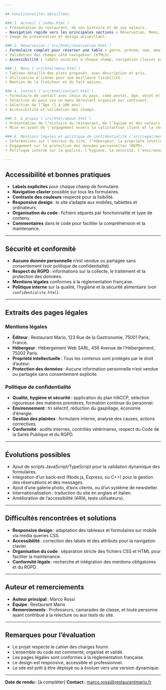```yaml
---

## Fonctionnalités détaillées

### 1. Accueil (`index.html`)
- Présentation du restaurant, de son histoire et de ses valeurs.
- Navigation rapide vers les principales sections : Réservation, Menu, Contact, À propos.
- Image de présentation et design accueillant.

### 2. Réservation (`src/html/reservation.html`)
- Formulaire complet pour réserver une table : genre, prénom, nom, email, date de naissance, nombre de personnes, nom de la réservation, date de réservation.
- Validation des champs côté navigateur (HTML5).
- Accessibilité : labels associés à chaque champ, navigation clavier possible.

### 3. Menu (`src/html/menu.html`)
- Tableau détaillé des plats proposés, avec description et prix.
- Utilisation d’icônes pour une meilleure lisibilité.
- Mention de la fraîcheur et du fait maison.

### 4. Contact (`src/html/contact.html`)
- Formulaire de contact avec choix du pays, code postal, âge, objet et message.
- Sélection du pays via un menu déroulant organisé par continent.
- Sélection de l’âge (1 à 100 ans).
- Accessibilité et validation des champs.

### 5. À propos (`src/html/about.html`)
- Présentation de l’histoire du restaurant, de l’équipe et des valeurs (authenticité, qualité, hospitalité).
- Mise en avant de l’engagement envers la satisfaction client et la sécurité alimentaire.

### 6. Mentions légales et politique de confidentialité (`src/Legal/mentions-legales.html`, `src/Legal/confidentialite.html`)
- Informations sur l’éditeur du site, l’hébergeur, la propriété intellectuelle.
- Engagement sur la protection des données personnelles (RGPD).
- Politique interne sur la qualité, l’hygiène, la sécurité, l’environnement et la gestion des plaintes.

---
```


## Accessibilité et bonnes pratiques

- **Labels explicites** pour chaque champ de formulaire.
- **Navigation clavier** possible sur tous les formulaires.
- **Contraste des couleurs** respecté pour la lisibilité.
- **Responsive design** : le site s’adapte aux mobiles, tablettes et ordinateurs.
- **Organisation du code** : fichiers séparés par fonctionnalité et type de contenu.
- **Commentaires** dans le code pour faciliter la compréhension et la maintenance.

---

## Sécurité et conformité

- **Aucune donnée personnelle** n’est vendue ou partagée sans consentement (voir politique de confidentialité).
- **Respect du RGPD** : informations sur la collecte, le traitement et la protection des données.
- **Mentions légales** conformes à la réglementation française.
- **Politique interne** sur la qualité, l’hygiène et la sécurité alimentaire (voir `confidentialite.html`).

---

## Extraits des pages légales

### Mentions légales

- **Éditeur** : Restaurant Mario, 123 Rue de la Gastronomie, 75001 Paris, France.
- **Hébergeur** : Hébergement Web SARL, 456 Avenue de l’Hébergement, 75002 Paris.
- **Propriété intellectuelle** : Tous les contenus sont protégés par le droit d’auteur.
- **Protection des données** : Aucune information personnelle n’est vendue ou partagée sans consentement explicite.

### Politique de confidentialité

- **Qualité, hygiène et sécurité** : application du plan HACCP, sélection rigoureuse des matières premières, formation continue du personnel.
- **Environnement** : tri sélectif, réduction du gaspillage, économie d’énergie.
- **Gestion des plaintes** : formulaire interne, analyse des causes, actions correctives.
- **Conformité** : audits internes, contrôles vétérinaires, respect du Code de la Santé Publique et du RGPD.

---

## Évolutions possibles

- Ajout de scripts JavaScript/TypeScript pour la validation dynamique des formulaires.
- Intégration d’un back-end (Node.js, Express, ou C++) pour la gestion des réservations et des messages.
- Ajout d’une galerie photo, d’avis clients, ou d’un système de newsletter.
- Internationalisation : traduction du site en anglais et italien.
- Amélioration de l’accessibilité (ARIA, tests utilisateurs).

---

## Difficultés rencontrées et solutions

- **Responsive design** : adaptation des tableaux et formulaires sur mobile via media queries CSS.
- **Accessibilité** : correction des labels et des attributs pour la navigation clavier.
- **Organisation du code** : séparation stricte des fichiers CSS et HTML pour faciliter la maintenance.
- **Conformité légale** : recherche et intégration des mentions obligatoires et du RGPD.

---

## Auteur et remerciements

- **Auteur principal** : Marco Rossi
- **Équipe** : Restaurant Mario
- **Remerciements** : Professeurs, camarades de classe, et toute personne ayant contribué à la relecture ou aux tests du site.

---

## Remarques pour l’évaluation

- Le projet respecte le cahier des charges fourni.
- L’ensemble du code est commenté, organisé et validé.
- Les pages légales sont conformes à la réglementation française.
- Le design est responsive, accessible et professionnel.
- Le site est prêt à être déployé ou à évoluer vers une version dynamique.

---

**Date de rendu :** [à compléter]
**Contact :** marco.rossi@restaurantmario.fr